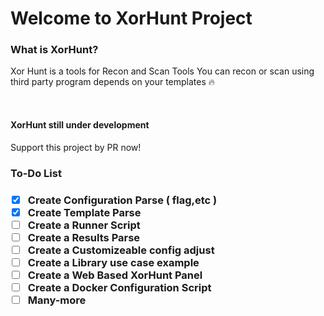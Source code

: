 <h1>Welcome to XorHunt Project</h1>
<h3>What is XorHunt?</h3>
<p>Xor Hunt is a tools for Recon and Scan Tools
You can recon or scan using third party program depends on your templates 🔥</p>
<br>
<h4>XorHunt still under development</h4>
<p>Support this project by PR now!</p>
<h3>To-Do List<h3>

- [x] Create Configuration Parse ( flag,etc )
- [x] Create Template Parse
- [ ] Create a Runner Script
- [ ] Create a Results Parse
- [ ] Create a Customizeable config adjust
- [ ] Create a Library use case example
- [ ] Create a Web Based XorHunt Panel
- [ ] Create a Docker Configuration Script
- [ ] Many-more
